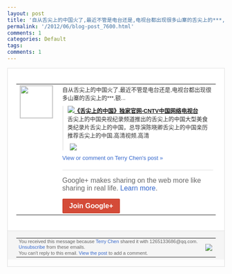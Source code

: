 ```yaml
---
layout: post
title: '自从舌尖上的中国火了,最近不管是电台还是,电视台都出现很多山寨的舌尖上的***,额...'
permalink: '/2012/06/blog-post_7600.html'
comments: 1
categories: Default
tags: 
comments: 1
---
```

<div style="border:solid 1px #dfdfdf;color:#686868;font:13px Arial"><div style="background-color:#fff;padding:20px;"><table cellpadding="0" cellspacing="0"><tr><td style="padding-right:15px;vertical-align:top"><a href="https://plus.google.com/_/notifications/ngemlink?&amp;emid=CLj2t-nWrrACFYREQAodbh0AAA&amp;path=%2F108643996575278738906&amp;dt=1338609993909"><img height="75" src="https://lh3.googleusercontent.com/-KKRGTyJ5Bl0/AAAAAAAAAAI/AAAAAAAAEEY/jllxqER5dCk/s75-c-k-a/photo.jpg" style="border:solid 1px #cccccc;" width="75"/></a></td><td style="width:578px;color:#333;font:13px Arial;vertical-align:top;"><div style="padding-bottom:10px">自从舌尖上的中国火了,最近不管是电台还是<wbr/>,电视台都出现很多山寨的舌尖上的***,<wbr/>额...</div><div style="margin-bottom:10px;padding-left:10px; border-left:2px solid #EAEAEA"><span style="margin-right:5px"><a href="http://jishi.cntv.cn/program/sjsdzg/index.shtml" style="zSoyz"><img border="0" src="https://images1-focus-opensocial.googleusercontent.com/gadgets/proxy?url=https://s2.googleusercontent.com/s2/favicons?domain%3Djishi.cntv.cn&amp;container=focus&amp;gadget=a&amp;rewriteMime=image/*&amp;refresh=31536000&amp;resize_h=16"/><span style="font-weight:bold">《舌尖上的中国》独家官网-CNTV中国网<wbr/>络电视台</span></a><div style="padding-bottom:10px">舌尖上的中国央视纪录频道推出的舌尖上的中<wbr/>国大型美食类纪录片舌尖上的中国，总导演陈<wbr/>晓卿舌尖上的中国亲历推荐舌尖上的中国,高<wbr/>清视频,高清</div></span><span style="margin-right:5px"><a href="https://plus.google.com/_/notifications/ngemlink?&amp;emid=CLj2t-nWrrACFYREQAodbh0AAA&amp;path=%2F108643996575278738906%2Fposts%2FVkPrvE228GM%3Fgpinv%3DAMIXal-LiuFAeeRDhWjYYKlK9v67nROuqCgurob3BXDBx5bNZ346-TYuaXZCFO7J_TnilOEsaTq172ppUssdZaNg-BogA38IMItQyYZxE2epiiy-pIyLIjY&amp;dt=1338609993909" style="zSoyz;"><img border="0" src="https://images2-focus-opensocial.googleusercontent.com/gadgets/proxy?url=http://p2.img.cctvpic.com/nettv/documentary/program/sjsdzg/20120530/images/100804_1338377951860.jpg&amp;container=focus&amp;gadget=a&amp;rewriteMime=image/*&amp;refresh=31536000&amp;resize_h=120" style="max-height:200px;max-width:275px"/></a></span></div><a href="https://plus.google.com/_/notifications/ngemlink?&amp;emid=CLj2t-nWrrACFYREQAodbh0AAA&amp;path=%2F108643996575278738906%2Fposts%2FVkPrvE228GM%3Fgpinv%3DAMIXal-LiuFAeeRDhWjYYKlK9v67nROuqCgurob3BXDBx5bNZ346-TYuaXZCFO7J_TnilOEsaTq172ppUssdZaNg-BogA38IMItQyYZxE2epiiy-pIyLIjY&amp;dt=1338609993909" style="color:#3366CC;text-decoration:none;">View or comment on Terry Chen's post »</a><div style="margin-top:20px;border-top:solid 1px #dfdfdf"><div style="padding:15px 0;color:#686868;font:16px Arial;">Google+ makes sharing on the web more like sharing in real life. <a href="http://www.google.com/+/learnmore/" style="color:#3366CC;text-decoration:none;">Learn more</a>.</div><a href="https://plus.google.com/_/notifications/ngemlink?&amp;emid=CLj2t-nWrrACFYREQAodbh0AAA&amp;path=%2F%3Fgpinv%3DAMIXal-LiuFAeeRDhWjYYKlK9v67nROuqCgurob3BXDBx5bNZ346-TYuaXZCFO7J_TnilOEsaTq172ppUssdZaNg-BogA38IMItQyYZxE2epiiy-pIyLIjY&amp;dt=1338609993909" style="display:inline-block;padding:7px 15px;background-color:#d44b38; color:#fff;font-size:16px; font-weight:bold;border-radius:2px;border:solid 1px #c43b28; white-space:nowrap;text-decoration:none">Join Google+</a></div></td></tr></table></div><div style="border-top:solid 1px #dfdfdf;padding:0 20px; background-color:#f5f5f5"><table cellpadding="0" cellspacing="0" style="height:50px"><tbody><tr><td style="vertical-align:middle;width:100%; color:#636363;font:11px Arial; line-height:120%">You received this message because <a href="https://plus.google.com/_/notifications/ngemlink?&amp;emid=CLj2t-nWrrACFYREQAodbh0AAA&amp;path=%2F108643996575278738906%3Fgpinv%3DAMIXal-LiuFAeeRDhWjYYKlK9v67nROuqCgurob3BXDBx5bNZ346-TYuaXZCFO7J_TnilOEsaTq172ppUssdZaNg-BogA38IMItQyYZxE2epiiy-pIyLIjY&amp;dt=1338609993909" style="color:#3366CC;text-decoration:none;">Terry Chen</a> shared it with 1265133686@qq.com. <a href="https://plus.google.com/_/notifications/ngemlink?&amp;emid=CLj2t-nWrrACFYREQAodbh0AAA&amp;path=%2F_%2Fnonplus%2Femailsettings%3Fgpinv%3DAMIXal-LiuFAeeRDhWjYYKlK9v67nROuqCgurob3BXDBx5bNZ346-TYuaXZCFO7J_TnilOEsaTq172ppUssdZaNg-BogA38IMItQyYZxE2epiiy-pIyLIjY%26est%3DADH5u8W5xxewv4YzqV4GQ1RgXu_Y_MX2iQZioncGpGjyAL509ZY0tBFXaY6489Vz2Tk5pQL7NQ0lg006VWJSyVJqYSpt0hMacUks5t73Lil7piEvUKlo7FDxXES4ovVkuAVafxc6VhRg&amp;dt=1338609993909" style="color:#3366CC;text-decoration:none;">Unsubscribe</a> from these emails.<br/>You can't reply to this email. <a href="https://plus.google.com/_/notifications/ngemlink?&amp;emid=CLj2t-nWrrACFYREQAodbh0AAA&amp;path=%2F108643996575278738906%2Fposts%2FVkPrvE228GM%3Fgpinv%3DAMIXal-LiuFAeeRDhWjYYKlK9v67nROuqCgurob3BXDBx5bNZ346-TYuaXZCFO7J_TnilOEsaTq172ppUssdZaNg-BogA38IMItQyYZxE2epiiy-pIyLIjY&amp;dt=1338609993909" style="color:#3366CC;text-decoration:none;">View the post</a> to add a comment.<br/></td><td><img src="https://ssl.gstatic.com/s2/oz/images/notifications/logo/google-plus-6617a72bb36cc548861652780c9e6ff1.png"/></td></tr></tbody></table></div></div>